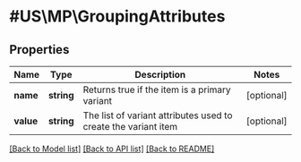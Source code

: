 # #US\MP\GroupingAttributes

## Properties

Name | Type | Description | Notes
------------ | ------------- | ------------- | -------------
**name** | **string** | Returns true if the item is a primary variant | [optional]
**value** | **string** | The list of variant attributes used to create the variant item | [optional]


[[Back to Model list]](../) [[Back to API list]](../../Api/US/MP) [[Back to README]](../../README.md)
